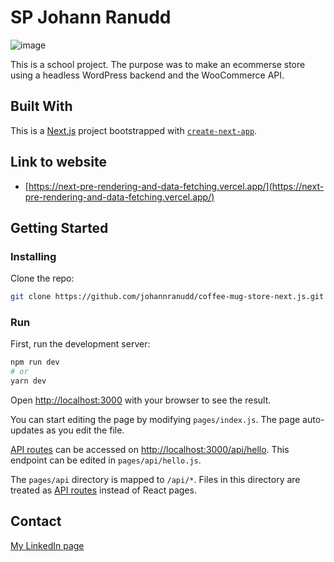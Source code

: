 # SP Johann Ranudd

![image](https://johannranudd.netlify.app/images/coffee-shop.png)

This is a school project. The purpose was to make an ecommerse store
using a headless WordPress backend and the WooCommerce API.

## Built With

This is a [Next.js](https://nextjs.org/) project bootstrapped with [`create-next-app`](https://github.com/vercel/next.js/tree/canary/packages/create-next-app).

## Link to website

- [https://next-pre-rendering-and-data-fetching.vercel.app/](https://next-pre-rendering-and-data-fetching.vercel.app/)

## Getting Started

### Installing

Clone the repo:

```bash
git clone https://github.com/johannranudd/coffee-mug-store-next.js.git
```

### Run

First, run the development server:

```bash
npm run dev
# or
yarn dev
```

Open [http://localhost:3000](http://localhost:3000) with your browser to see the result.

You can start editing the page by modifying `pages/index.js`. The page auto-updates as you edit the file.

[API routes](https://nextjs.org/docs/api-routes/introduction) can be accessed on [http://localhost:3000/api/hello](http://localhost:3000/api/hello). This endpoint can be edited in `pages/api/hello.js`.

The `pages/api` directory is mapped to `/api/*`. Files in this directory are treated as [API routes](https://nextjs.org/docs/api-routes/introduction) instead of React pages.

## Contact

[My LinkedIn page](https://www.linkedin.com/in/johann-ranudd/)
